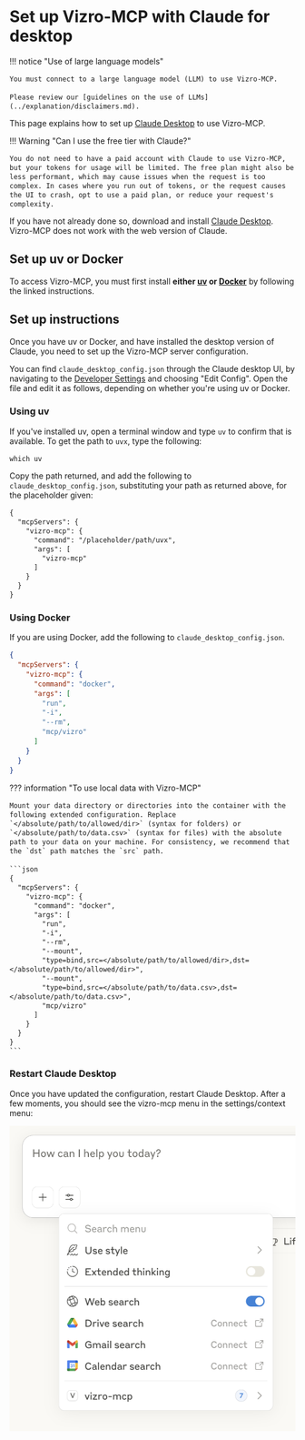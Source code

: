 # Set up Vizro-MCP with Claude for desktop

!!! notice "Use of large language models"

    You must connect to a large language model (LLM) to use Vizro-MCP.

    Please review our [guidelines on the use of LLMs](../explanation/disclaimers.md).

This page explains how to set up [Claude Desktop](https://support.anthropic.com/en/articles/10065433-installing-claude-desktop) to use Vizro-MCP.

!!! Warning "Can I use the free tier with Claude?"

    You do not need to have a paid account with Claude to use Vizro-MCP, but your tokens for usage will be limited. The free plan might also be less performant, which may cause issues when the request is too complex. In cases where you run out of tokens, or the request causes the UI to crash, opt to use a paid plan, or reduce your request's complexity.

If you have not already done so, download and install [Claude Desktop](https://claude.ai/download). Vizro-MCP does not work with the web version of Claude.

## Set up uv or Docker

To access Vizro-MCP, you must first install **either [uv](https://docs.astral.sh/uv/getting-started/installation/) or [Docker](https://www.docker.com/get-started/)** by following the linked instructions.

## Set up instructions

Once you have uv or Docker, and have installed the desktop version of Claude, you need to set up the Vizro-MCP server configuration.

You can find `claude_desktop_config.json` through the Claude desktop UI, by navigating to the [Developer Settings](https://modelcontextprotocol.io/quickstart/user#2-add-the-filesystem-mcp-server) and choosing "Edit Config". Open the file and edit it as follows, depending on whether you're using uv or Docker.

### Using uv

If you've installed uv, open a terminal window and type `uv` to confirm that is available. To get the path to `uvx`, type the following:

```shell
which uv
```

Copy the path returned, and add the following to `claude_desktop_config.json`, substituting your path as returned above, for the placeholder given:

```
{
  "mcpServers": {
    "vizro-mcp": {
      "command": "/placeholder/path/uvx",
      "args": [
        "vizro-mcp"
      ]
    }
  }
}
```

### Using Docker

If you are using Docker, add the following to `claude_desktop_config.json`.

```json
{
  "mcpServers": {
    "vizro-mcp": {
      "command": "docker",
      "args": [
        "run",
        "-i",
        "--rm",
        "mcp/vizro"
      ]
    }
  }
}
```

??? information "To use local data with Vizro-MCP"

    Mount your data directory or directories into the container with the following extended configuration. Replace `</absolute/path/to/allowed/dir>` (syntax for folders) or `</absolute/path/to/data.csv>` (syntax for files) with the absolute path to your data on your machine. For consistency, we recommend that the `dst` path matches the `src` path.

    ```json
    {
      "mcpServers": {
        "vizro-mcp": {
          "command": "docker",
          "args": [
            "run",
            "-i",
            "--rm",
            "--mount",
            "type=bind,src=</absolute/path/to/allowed/dir>,dst=</absolute/path/to/allowed/dir>",
            "--mount",
            "type=bind,src=</absolute/path/to/data.csv>,dst=</absolute/path/to/data.csv>",
            "mcp/vizro"
          ]
        }
      }
    }
    ```

### Restart Claude Desktop

Once you have updated the configuration, restart Claude Desktop. After a few moments, you should see the vizro-mcp menu in the settings/context menu:

![Claude Desktop MCP Server Icon](../../assets/images/claude_working.png)
